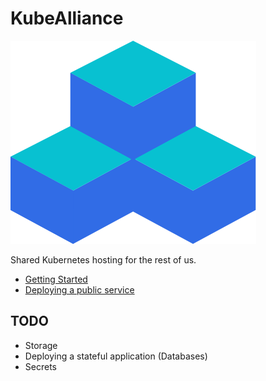 # KubeAlliance

![KubeAlliance](./kubealliance-logo.png)

Shared Kubernetes hosting for the rest of us.

-   [Getting Started](./getting-started.md)
-   [Deploying a public service](./deploying-a-public-service.md)

## TODO

-   Storage
-   Deploying a stateful application (Databases)
-   Secrets
